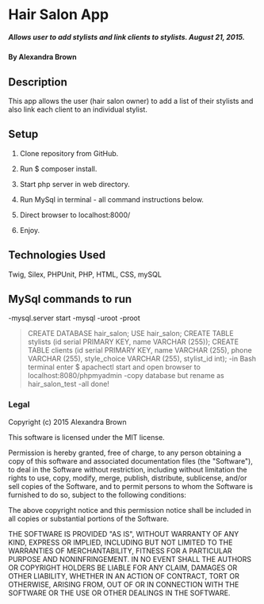 # Hair Salon App

##### Allows user to add stylists and link clients to stylists. August 21, 2015.

#### By Alexandra Brown

## Description

This app allows the user (hair salon owner) to add a list of their stylists and
also link each client to an individual stylist.

## Setup

1. Clone repository from GitHub.
2. Run $ composer install.
3. Start php server in web directory.
4. Run MySql in terminal - all command instructions below.
4. Direct browser to localhost:8000/

5. Enjoy.

## Technologies Used

Twig, Silex, PHPUnit, PHP, HTML, CSS, mySQL

## MySql commands to run
-mysql.server start
-mysql -uroot -proot
>CREATE DATABASE hair_salon;
>USE hair_salon;
>CREATE TABLE stylists (id serial PRIMARY KEY, name VARCHAR (255));
>CREATE TABLE clients (id serial PRIMARY KEY, name VARCHAR (255), phone VARCHAR (255), style_choice VARCHAR (255), stylist_id int);
-in Bash terminal enter $ apachectl start and open browser to localhost:8080/phpmyadmin
-copy database but rename as hair_salon_test
-all done!

### Legal

Copyright (c) 2015 Alexandra Brown

This software is licensed under the MIT license.

Permission is hereby granted, free of charge, to any person obtaining a copy
of this software and associated documentation files (the "Software"), to deal
in the Software without restriction, including without limitation the rights
to use, copy, modify, merge, publish, distribute, sublicense, and/or sell
copies of the Software, and to permit persons to whom the Software is
furnished to do so, subject to the following conditions:

The above copyright notice and this permission notice shall be included in
all copies or substantial portions of the Software.

THE SOFTWARE IS PROVIDED "AS IS", WITHOUT WARRANTY OF ANY KIND, EXPRESS OR
IMPLIED, INCLUDING BUT NOT LIMITED TO THE WARRANTIES OF MERCHANTABILITY,
FITNESS FOR A PARTICULAR PURPOSE AND NONINFRINGEMENT. IN NO EVENT SHALL THE
AUTHORS OR COPYRIGHT HOLDERS BE LIABLE FOR ANY CLAIM, DAMAGES OR OTHER
LIABILITY, WHETHER IN AN ACTION OF CONTRACT, TORT OR OTHERWISE, ARISING FROM,
OUT OF OR IN CONNECTION WITH THE SOFTWARE OR THE USE OR OTHER DEALINGS IN
THE SOFTWARE.

